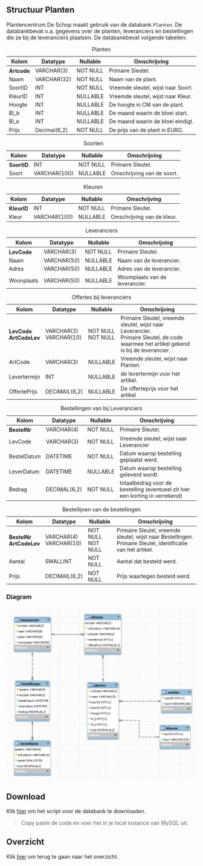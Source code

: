 ## Structuur Planten
Plantencentrum De Schop maakt gebruik van de databank `Planten`. De databankbevat o.a. gegevens over de planten, leveranciers en bestellingen die ze bij de leveranciers plaatsen. De databankbevat volgende tabellen:
    <table>
        <caption>Planten</caption>
        <thead>
            <tr>
                <th>Kolom</th>
                <th>Datatype</th>
                <th>Nullable</th>
                <th>Omschrijving</th>
            </tr>
        </thead>
        <tbody>
            <tr>
                <th align="left">Artcode</th>
                <td>VARCHAR(3)</td>
                <td>NOT NULL</td>
                <td>Primaire Sleutel.</td>
            </tr>
            <tr>
                <td>Naam</td>
                <td>VARCHAR(32)</td>
                <td>NOT NULL</td>
                <td>Naam van de plant.</td>
            </tr>
            <tr>
                <td>SoortID</td>
                <td>INT</td>
                <td>NOT NULL</td>
                <td>Vreemde sleutel, wijst naar Soort.</td>
            </tr>
            <tr>
                <td>KleurID</td>
                <td>INT</td>
                <td>NULLABLE</td>
                <td>Vreemde sleutel, wijst naar Kleur.</td>
            </tr>
            <tr>
                <td>Hoogte</td>
                <td>INT</td>
                <td>NULLABLE</td>
                <td>De hoogte in CM van de plant.</td>
            </tr>
            <tr>
                <td>Bl_b</td>
                <td>INT</td>
                <td>NULLABLE</td>
                <td>De maand waarin de bloei start.</td>
            </tr>
            <tr>
                <td>Bl_e</td>
                <td>INT</td>
                <td>NULLABLE</td>
                <td>De maand waarin de bloei eindigt.</td>
            </tr>
            <tr>
                <td>Prijs</td>
                <td>Decimal(6,2)</td>
                <td>NOT NULL</td>
                <td>De prijs van de plant in EURO.</td>
            </tr>
        </tbody>
    </table>
    <table>
        <caption>Soorten</caption>
        <thead>
            <tr>
                <th>Kolom</th>
                <th>Datatype</th>
                <th>Nullable</th>
                <th>Omschrijving</th>
            </tr>
        </thead>
        <tbody>
            <tr>
                <th align="left">SoortID</th>
                <td>INT</td>
                <td>NOT NULL</td>
                <td>Primaire Sleutel.</td>
            </tr>
            <tr>
                <td>Soort</td>
                <td>VARCHAR(100)</td>
                <td>NULLABLE</td>
                <td>Omschrijving van de soort.</td>
            </tr>
        </tbody>
    </table>
    <table>
        <caption>Kleuren</caption>
        <thead>
            <tr>
                <th>Kolom</th>
                <th>Datatype</th>
                <th>Nullable</th>
                <th>Omschrijving</th>
            </tr>
        </thead>
        <tbody>
            <tr>
                <th align="left">KleurID</th>
                <td>INT</td>
                <td>NOT NULL</td>
                <td>Primaire Sleutel.</td>
            </tr>
            <tr>
                <td>Kleur</td>
                <td>VARCHAR(100)</td>
                <td>NULLABLE</td>
                <td>Omschrijving van de kleur.</td>
            </tr>
        </tbody>
    </table>
    <table>
        <caption>Leveranciers</caption>
        <thead>
            <tr>
                <th>Kolom</th>
                <th>Datatype</th>
                <th>Nullable</th>
                <th>Omschrijving</th>
            </tr>
        </thead>
        <tbody>
            <tr>
                <th align="left">LevCode</th>
                <td>VARCHAR(3)</td>
                <td>NOT NULL</td>
                <td>Primaire Sleutel.</td>
            </tr>
            <tr>
                <td>Naam</td>
                <td>VARCHAR(50)</td>
                <td>NULLABLE</td>
                <td>Naam van de leverancier.</td>
            </tr>
            <tr>
                <td>Adres</td>
                <td>VARCHAR(50)</td>
                <td>NULLABLE</td>
                <td>Adres van de leverancier.</td>
            </tr>
            <tr>
                <td>Woonplaats</td>
                <td>VARCHAR(50)</td>
                <td>NULLABLE</td>
                <td>Woomplaats van de leverancier.</td>
            </tr>
        </tbody>
    </table>
    <table>
        <caption>Offertes bij leveranciers</caption>
        <thead>
            <tr>
                <th>Kolom</th>
                <th>Datatype</th>
                <th>Nullable</th>
                <th>Omschrijving</th>
            </tr>
        </thead>
        <tbody>
            <tr>
                <th align="left">
                    LevCode<br />
                    ArtCodeLev
                </th>
                <td>
                    VARCHAR(3)<br />
                    VARCHAR(10)
                </td>
                <td>
                    NOT NULL<br />
                    NOT NULL
                </td>
                <td>
                    Primaire Sleutel, vreemde sleutel, wijst naar Leverancier.<br />
                    Primaire Sleutel, de code waarmee het artikel gekend is bij de leverancier.
                </td>
            </tr>
            <tr>
                <td>ArtCode</td>
                <td>VARCHAR(3)</td>
                <td>NULLABLE</td>
                <td>Vreemde sleutel, wijst naar Planten</td>
            </tr>
            <tr>
                <td>Levertermijn</td>
                <td>INT</td>
                <td>NULLABLE</td>
                <td>de levertermijn voor het artikel.</td>
            </tr>
            <tr>
                <td>OffertePrijs</td>
                <td>DECIMAIL(6,2)</td>
                <td>NULLABLE</td>
                <td>De offerteprijs voor het artikel</td>
            </tr>
        </tbody>
    </table>
    <table>
        <caption>Bestellingen van bij Leveranciers</caption>
        <thead>
            <tr>
                <th>Kolom</th>
                <th>Datatype</th>
                <th>Nullable</th>
                <th>Omschrijving</th>
            </tr>
        </thead>
        <tbody>
            <tr>
                <th align="left">BestelNr</th>
                <td>VARCHAR(4)</td>
                <td>NOT NULL</td>
                <td>Primaire Sleutel.</td>
            </tr>
            <tr>
                <td>LevCode</td>
                <td>VARCHAR(3)</td>
                <td>NOT NULL</td>
                <td>Vreemde sleutel, wijst naar Leverancier</td>
            </tr>
            <tr>
                <td>BestelDatum</td>
                <td>DATETIME</td>
                <td>NOT NULL</td>
                <td>Datum waarop bestelling geplaatst werd.</td>
            </tr>
            <tr>
                <td>LeverDatum</td>
                <td>DATETIME</td>
                <td>NULLABLE</td>
                <td>Datum waarop bestelling geleverd wordt.</td>
            </tr>
            <tr>
                <td>Bedrag</td>
                <td>DECIMAL(6,2)</td>
                <td>NOT NULL</td>
                <td>totaalbedrag voor de bestelling (eventueel zit hier een korting in verrekend)</td>
            </tr>
        </tbody>
    </table>
    <table>
            <caption>Bestellijnen van de bestellingen</caption>
            <thead>
                <tr>
                    <th>Kolom</th>
                    <th>Datatype</th>
                    <th>Nullable</th>
                    <th>Omschrijving</th>
                </tr>
            </thead>
            <tbody>
                <tr>
                    <th align="left">
                        BestelNr<br />
                        ArtCodeLev
                    </th>
                    <td>
                        VARCHAR(4)<br />
                        VARCHAR(10)
                    </td>
                    <td>
                        NOT NULL<br />
                        NOT NULL
                    </td>
                    <td>
                        Primaire Sleutel, vreemde sleutel, wijst naar Bestellingen.<br />
                        Primaire Sleutel, identificatie van het artikel.
                    </td>
                </tr>
                <tr>
                    <td>Aantal</td>
                    <td>SMALLINT</td>
                    <td>NOT NULL</td>
                    <td>Aantal dat besteld werd.</td>
                </tr>
                <tr>
                    <td>Prijs</td>
                    <td>DECIMAIL(6,2)</td>
                    <td>NOT NULL</td>
                    <td>Prijs waartegen besteld werd.</td>
                </tr>
            </tbody>
        </table>

### Diagram
<img src="../../images/diagram-planten.jpg" alt="Diagram Planten.db">

## Download
Klik [hier](https://raw.githubusercontent.com/HOGENT-Databases/DB1-Workshops/master/databases/planten.sql) om het script voor de databank te downloaden.
> Copy paste de code en voer het in je local instance van MySQL uit.

## Overzicht
Klik [hier](/workshops/07-SQL/exercises.md) om terug te gaan naar het overzicht.

